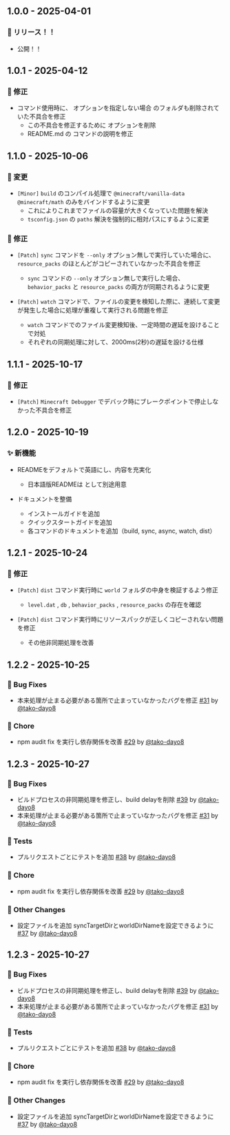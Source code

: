 ## 1.0.0 - 2025-04-01

### 🚀 リリース！！

- 公開！！

## 1.0.1 - 2025-04-12

### 🐛 修正

- コマンド使用時に、 オプションを指定しない場合 のフォルダも削除されていた不具合を修正
    - この不具合を修正するために オプションを削除
    - README.md の コマンドの説明を修正

## 1.1.0 - 2025-10-06

### 🔧 変更

- `[Minor]` `build` のコンパイル処理で `@minecraft/vanilla-data` `@minecraft/math` のみをバインドするように変更
    - これによりこれまでファイルの容量が大きくなっていた問題を解決
    - `tsconfig.json` の `paths` 解決を強制的に相対パスにするように変更

### 🐛 修正

- `[Patch]` `sync` コマンドを `--only` オプション無しで実行していた場合に、 `resource_packs` のほとんどがコピーされていなかった不具合を修正

    - `sync` コマンドの `--only` オプション無しで実行した場合、`behavior_packs` と `resource_packs` の両方が同期されるように変更

- `[Patch]` `watch` コマンドで、ファイルの変更を検知した際に、連続して変更が発生した場合に処理が重複して実行される問題を修正
    - `watch` コマンドでのファイル変更検知後、一定時間の遅延を設けることで対処
    - それぞれの同期処理に対して、2000ms(2秒)の遅延を設ける仕様

## 1.1.1 - 2025-10-17

### 🐛 修正

- `[Patch]` `Minecraft Debugger` でデバック時にブレークポイントで停止しなかった不具合を修正

## 1.2.0 - 2025-10-19

### ✨ 新機能

- READMEをデフォルトで英語にし、内容を充実化

    - 日本語版READMEは として別途用意

- ドキュメントを整備

    - インストールガイドを追加
    - クイックスタートガイドを追加
    - 各コマンドのドキュメントを追加（build, sync, async, watch, dist）

## 1.2.1 - 2025-10-24

### 🐛 修正

- `[Patch]` `dist` コマンド実行時に `world` フォルダの中身を検証するよう修正

    - `level.dat` , `db` , `behavior_packs` , `resource_packs` の存在を確認

- `[Patch]` `dist` コマンド実行時にリソースパックが正しくコピーされない問題を修正
    - その他非同期処理を改善

## 1.2.2 - 2025-10-25

### 🐛 Bug Fixes

- 本来処理が止まる必要がある箇所で止まっていなかったバグを修正 [#31](https://github.com/AKHstudio/akh_file_sync/pull/31) by [@tako-dayo8](https://github.com/tako-dayo8)
### 🔧 Chore

- npm audit fix を実行し依存関係を改善 [#29](https://github.com/AKHstudio/akh_file_sync/pull/29) by [@tako-dayo8](https://github.com/tako-dayo8)

## 1.2.3 - 2025-10-27

### 🐛 Bug Fixes

- ビルドプロセスの非同期処理を修正し、build delayを削除 [#39](https://github.com/AKHstudio/akh_file_sync/pull/39) by [@tako-dayo8](https://github.com/tako-dayo8)
- 本来処理が止まる必要がある箇所で止まっていなかったバグを修正 [#31](https://github.com/AKHstudio/akh_file_sync/pull/31) by [@tako-dayo8](https://github.com/tako-dayo8)
### 🧪 Tests

- プルリクエストごとにテストを追加 [#38](https://github.com/AKHstudio/akh_file_sync/pull/38) by [@tako-dayo8](https://github.com/tako-dayo8)
### 🔧 Chore

- npm audit fix を実行し依存関係を改善 [#29](https://github.com/AKHstudio/akh_file_sync/pull/29) by [@tako-dayo8](https://github.com/tako-dayo8)
### 📝 Other Changes

- 設定ファイルを追加 syncTargetDirとworldDirNameを設定できるように [#37](https://github.com/AKHstudio/akh_file_sync/pull/37) by [@tako-dayo8](https://github.com/tako-dayo8)

## 1.2.3 - 2025-10-27

### 🐛 Bug Fixes

- ビルドプロセスの非同期処理を修正し、build delayを削除 [#39](https://github.com/AKHstudio/akh_file_sync/pull/39) by [@tako-dayo8](https://github.com/tako-dayo8)
- 本来処理が止まる必要がある箇所で止まっていなかったバグを修正 [#31](https://github.com/AKHstudio/akh_file_sync/pull/31) by [@tako-dayo8](https://github.com/tako-dayo8)
### 🧪 Tests

- プルリクエストごとにテストを追加 [#38](https://github.com/AKHstudio/akh_file_sync/pull/38) by [@tako-dayo8](https://github.com/tako-dayo8)
### 🔧 Chore

- npm audit fix を実行し依存関係を改善 [#29](https://github.com/AKHstudio/akh_file_sync/pull/29) by [@tako-dayo8](https://github.com/tako-dayo8)
### 📝 Other Changes

- 設定ファイルを追加 syncTargetDirとworldDirNameを設定できるように [#37](https://github.com/AKHstudio/akh_file_sync/pull/37) by [@tako-dayo8](https://github.com/tako-dayo8)
